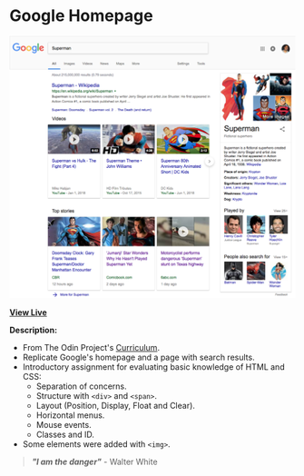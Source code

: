 # Google Homepage

![Google Homepage Screenshot](https://raw.githubusercontent.com/ejmiranda/google-homepage/master/meta/screenshot.png)

**[View Live](https://ejmiranda.github.io/google-homepage/)**

**Description:**
- From The Odin Project's [Curriculum](http://www.theodinproject.com/courses/web-development-101/lessons/html-css).
- Replicate Google's homepage and a page with search results.
- Introductory assignment for evaluating basic knowledge of HTML and CSS:
  - Separation of concerns.
  - Structure with `<div>` and `<span>`.
  - Layout (Position, Display, Float and Clear).
  - Horizontal menus.
  - Mouse events.
  - Classes and ID.
- Some elements were added with `<img>`.

> **_"I am the danger"_** - Walter White